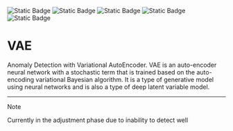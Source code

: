 ![Static Badge](https://img.shields.io/badge/python-3.9.18-blue)
![Static Badge](https://img.shields.io/badge/tensorflow-2.9.1-FF6F00)
![Static Badge](https://img.shields.io/badge/scikitlearn-1.3.0-F7931E)
![Static Badge](https://img.shields.io/badge/numpy-1.22.3-013243)
![Static Badge](https://img.shields.io/badge/pandas-2.0.3-150458)

# VAE
Anomaly Detection with Variational AutoEncoder. VAE is an auto-encoder neural network with a stochastic term that is trained based on the auto-encoding variational Bayesian algorithm. It is a type of generative model using neural networks and is also a type of deep latent variable model.

***

>[!Note]
>Currently in the adjustment phase due to inability to detect well
